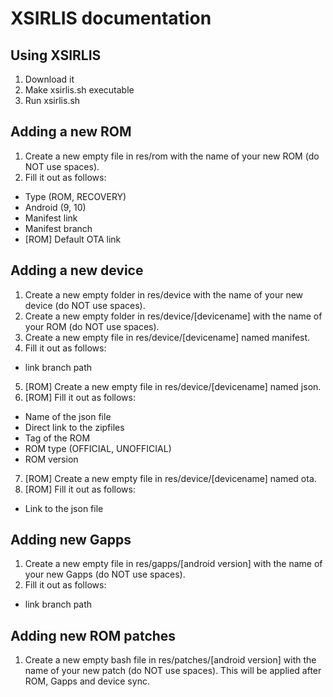 # XSIRLIS documentation
## Using XSIRLIS
1. Download it
2. Make xsirlis.sh executable
3. Run xsirlis.sh

## Adding a new ROM
1. Create a new empty file in res/rom with the name of your new ROM (do NOT use spaces).
2. Fill it out as follows:
* Type (ROM, RECOVERY)
* Android (9, 10)
* Manifest link
* Manifest branch
* [ROM] Default OTA link

## Adding a new device
1. Create a new empty folder in res/device with the name of your new device (do NOT use spaces).
2. Create a new empty folder in res/device/[devicename] with the name of your ROM (do NOT use spaces).
3. Create a new empty file in res/device/[devicename] named manifest.
4. Fill it out as follows:
* link branch path
5. [ROM] Create a new empty file in res/device/[devicename] named json.
6. [ROM] Fill it out as follows:
* Name of the json file
* Direct link to the zipfiles
* Tag of the ROM
* ROM type (OFFICIAL, UNOFFICIAL)
* ROM version
7. [ROM] Create a new empty file in res/device/[devicename] named ota.
8. [ROM] Fill it out as follows:
* Link to the json file

## Adding new Gapps
1. Create a new empty file in res/gapps/[android version] with the name of your new Gapps (do NOT use spaces).
4. Fill it out as follows:
* link branch path

## Adding new ROM patches
1. Create a new empty bash file in res/patches/[android version] with the name of your new patch (do NOT use spaces).
This will be applied after ROM, Gapps and device sync.

